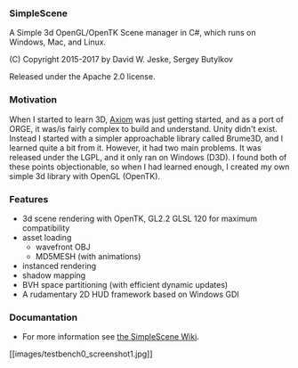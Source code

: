 ### SimpleScene 

A Simple 3d OpenGL/OpenTK Scene manager in C#, which runs on Windows, Mac, and Linux.

(C) Copyright 2015-2017 by David W. Jeske, Sergey Butylkov

Released under the Apache 2.0 license.

### Motivation

When I started to learn 3D, [Axiom](http://axiomengine.sourceforge.net/wiki/index.php/Main_Page) was just getting 
started, and as a port of ORGE, it was/is fairly complex to build and understand. Unity didn't exist. Instead I 
started with a simpler approachable library called Brume3D, and I learned quite a bit from it. However, it had 
two main problems. It was released under the LGPL, and it only ran on Windows (D3D). I found both of these points 
objectionable, so when I had learned enough, I created my own simple 3d library with OpenGL (OpenTK).

### Features

* 3d scene rendering with OpenTK, GL2.2 GLSL 120 for maximum compatibility
* asset loading
  * wavefront OBJ
  * MD5MESH (with animations)
* instanced rendering
* shadow mapping
* BVH space partitioning (with efficient dynamic updates)
* A rudamentary 2D HUD framework based on Windows GDI


### Documantation

* For more information see <a href="https://github.com/jeske/SimpleScene/wiki">the SimpleScene Wiki</a>.

[[images/testbench0_screenshot1.jpg]]

